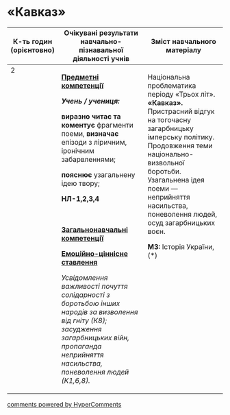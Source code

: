<div id="hypercomments_widget" class="js-hypercomments-widget invisible"></div>

# «Кавказ»

<table>
  <tr>
    <td width="10%" align="center"><b>К-ть годин (орієнтовно)</b></td>
    <td width="45%" align="center"><b>Очікувані результати навчально-пізнавальної діяльності учнів</b></td>
    <td width="45%" align="center"><b>Зміст навчального матеріалу</b></td>
  </tr>
<tbody>
  <tr>
<td width="10%" style="vertical-align:top !important;">2</td>
    <td width="45%" style="vertical-align:top !important;">
<p><strong><u>Предметні компетенції </u></strong></p>
<p><strong><em>Учень / учениця: </em></strong></p>
<p><strong>виразно читає та коментує </strong>фрагменти поеми, <strong>визначає </strong>епізоди з ліричним, іронічним забарвленнями;</p>
<p><strong>пояснює</strong> узагальнену ідею твору;</p>
<p><strong>НЛ-1,2,3,4</strong></p>
<p><em>&nbsp;</em></p>
<p><strong><u>Загальнонавчальні компетенції</u></strong></p>
<p><strong><u>Емоційно-ціннісне ставлення</u></strong></p>
<p><em>Усвідомлення важливості почуття солідарності з боротьбою інших народів за визволення від гніту (К8); засудження&nbsp; загарбницьких війн, пропаганда неприйняття насильства, поневолення людей (К1,6,8).</em></p>
</td>
    <td width="45%" style="vertical-align:top !important;">
<p>Національна проблематика періоду &laquo;Трьох літ&raquo;. <strong>&laquo;Кавказ&raquo;</strong><strong>.</strong> Пристрасний відгук на тогочасну загарбницьку імперську політику. Продовження теми національно-визвольної боротьби. Узагальнена ідея поеми &mdash; неприйняття насильства, поневолення людей, осуд загарбницьких воєн.</p>
<p><strong>МЗ:</strong> Історія України, (*)</p></td>
  </tr>
</tbody>
</table>

<div class="js-hypercomments-container">
<a href="http://hypercomments.com" class="hc-link" title="comments widget">comments powered by HyperComments</a>
</div>